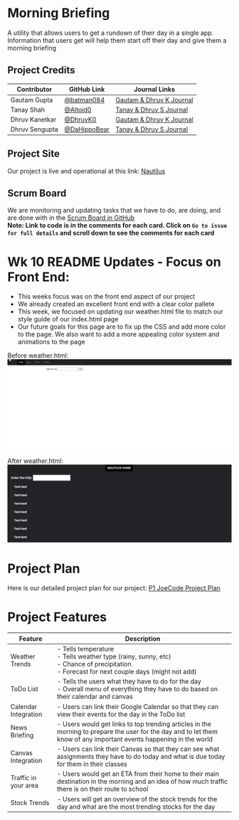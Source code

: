 # Morning Briefing  
A utility that allows users to get a rundown of their day in a single app. Information that users get will help them start off their day and give them a morning briefing

## Project Credits
Contributor | GitHub Link | Journal Links
----------- | ----------- | -------------
Gautam Gupta | [@batman084](https://github.com/batman084) | [Gautam & Dhruv K Journal](https://docs.google.com/document/d/1tCDVj-Cb-zR5BkXZF6V9x2aPzR__5qMSUu2iNDu2oko/edit?usp=sharing)
Tanay Shah | [@Altoid0](https://github.com/Altoid0) | [Tanay & Dhruv S Journal](https://docs.google.com/document/d/1g60S7gscwpYl4oalQHzpsQa1RahPRVd42iXyDRPMrnE/edit?usp=sharing)
Dhruv Kanetkar | [@DhruvK0](https://github.com/DhruvK0) | [Gautam & Dhruv K Journal](https://docs.google.com/document/d/1tCDVj-Cb-zR5BkXZF6V9x2aPzR__5qMSUu2iNDu2oko/edit?usp=sharing)
Dhruv Sengupta | [@DaHippoBear](https://github.com/DaHippoBear) | [Tanay & Dhruv S Journal](https://docs.google.com/document/d/1g60S7gscwpYl4oalQHzpsQa1RahPRVd42iXyDRPMrnE/edit?usp=sharing)


## Project Site
Our project is live and operational at this link: [Nautilus](http://76.176.51.196/)

## Scrum Board
We are monitoring and updating tasks that we have to do, are doing, and are done with in the [Scrum Board in GitHub](https://github.com/Altoid0/Nautilus/projects/1)  
**Note: Link to code is in the comments for each card. Click on `Go to issue for full details` and scroll down to see the comments for each card**  

# Wk 10 README Updates - Focus on Front End:
- This weeks focus was on the front end aspect of our project  
- We already created an excellent front end with a clear color pallete  
- This week, we focused on updating our weather.html file to match our style guide of our index.html page
- Our future goals for this page are to fix up the CSS and add more color to the page. We also want to add a more appealing color system and animations to the page

Before weather.html: ![](https://github.com/Altoid0/Nautilus/blob/master/assets/Weather_OldPage.png)

After weather.html: ![](https://github.com/Altoid0/Nautilus/blob/master/assets/Weather_HomePage.png)

# Project Plan
Here is our detailed project plan for our project: [P1 JoeCode Project Plan](https://docs.google.com/document/d/1m7wAU9ol465JiQeQv9NltoqsjlFo8B8UNO8IeDBx2rU/edit?usp=sharing)  

# Project Features
Feature | Description
------- | ---------------------------------------
Weather Trends | - Tells temperature  <br>- Tells weather type (rainy, sunny, etc)<br>  - Chance of precipitation<br>  - Forecast for next couple days (might not add)<br>  
ToDo List | - Tells the users what they have to do for the day<br>  - Overall menu of everything they have to do based on their calendar and canvas  
Calendar Integration | - Users can link their Google Calendar so that they can view their events for the day in the ToDo list  
News Briefing | - Users would get links to top trending articles in the morning to prepare the user for the day and to let them know of any important events happening in the world  
Canvas Integration | - Users can link their Canvas so that they can see what assignments they have to do today and what is due today for them in their classes  
Traffic in your area | - Users would get an ETA from their home to their main destination in the morning and an idea of how much traffic there is on their route to school  
Stock Trends | - Users will get an overview of the stock trends for the day and what are the most trending stocks for the day  
